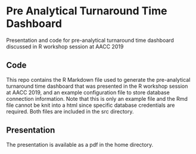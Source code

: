 # Pre Analytical Turnaround Time Dashboard
Presentation and code for pre-analytical turnaround time dashboard discussed in R workshop session at AACC 2019

## Code

This repo contains the R Markdown file used to generate the pre-analytical turnaround time dashboard that was presented in the R workshop session at AACC 2019, and an example configuration file to store database connection information. Note that this is only an example file and the Rmd file cannot be knit into a html since specific database credentials are required. Both files are included in the src directory.

## Presentation

The presentation is available as a pdf in the home directory.
